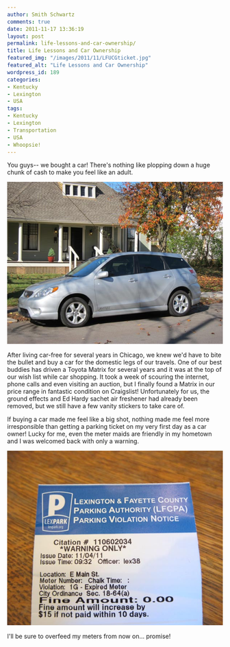 ```yaml
---
author: Smith Schwartz
comments: true
date: 2011-11-17 13:36:19
layout: post
permalink: life-lessons-and-car-ownership/
title: Life Lessons and Car Ownership
featured_img: "/images/2011/11/LFUCGticket.jpg"
featured_alt: "Life Lessons and Car Ownership"
wordpress_id: 189
categories:
- Kentucky
- Lexington
- USA
tags:
- Kentucky
- Lexington
- Transportation
- USA
- Whoopsie!
---
```


You guys-- we bought a car! There's nothing like plopping down a huge chunk of cash to make you feel like an adult.

![](/images/2011/11/IMG_4712.jpg)

After living car-free for several years in Chicago, we knew we'd have to bite the bullet and buy a car for the domestic legs of our travels. One of our best buddies has driven a Toyota Matrix for several years and it was at the top of our wish list while car shopping. It took a week of scouring the internet, phone calls and even visiting an auction, but I finally found a Matrix in our price range in fantastic condition on Craigslist! Unfortunately for us, the ground effects and Ed Hardy sachet air freshener had already been removed, but we still have a few vanity stickers to take care of.

If buying a car made me feel like a big shot, nothing made me feel more irresponsible than getting a parking ticket on my very first day as a car owner! Lucky for me, even the meter maids are friendly in my hometown and I was welcomed back with only a warning.

![](/images/2011/11/IMG_4705.jpg)

I'll be sure to overfeed my meters from now on... promise!
